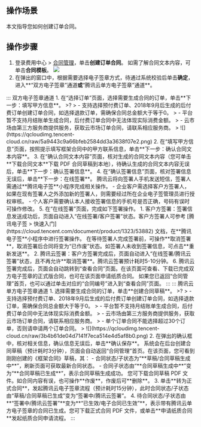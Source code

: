 ## 操作场景

本文指导您如何创建订单合同。

## 操作步骤

1. 登录费用中心 > [合同管理](https://console.cloud.tencent.com/expense/contract)，单击**创建订单合同**。
如需了解合同文本内容，可单击**合同模板**。
![](https://qcloudimg.tencent-cloud.cn/raw/a467b7a09855536b170714b284d260b7.png)
2. 在弹出的窗口中，根据需要选择电子签章方式，待通过系统校验后单击**确定**，进入**“双方电子签章”通道**或**“腾讯云单方电子签章”通道**。
<dx-tabs>
::: 双方电子签章通道
1. 在“选择订单”页面，选择需要生成合同的订单，单击**下一步：填写甲方信息**。
>?
> - 支持选择预付费订单、2018年9月后生成的后付费订单创建订单合同，如选择退款订单，需确保合同总金额大于等于0。
> - 平台暂不支持月结账单生成合同，后付费订单合同中无法体现实际消费金额。
> - 云市场由第三方服务商提供服务，获取云市场订单合同，请联系相应服务商。
> 
![](https://qcloudimg.tencent-cloud.cn/raw/5a9443c9a66bfeb2584dd3a3638f07e2.png)
2. 在“填写甲方信息”页面，按照提示填写框架合同中的甲方联系信息，单击**下一步：确认合同文本内容**。
3. 在“确认合同文本内容”页面，核对生成的合同文本内容（您可单击**下载合同文本**下载 PDF 合同草稿到本地），待确认生成的合同文本内容无误后，单击**下一步：确认签署信息**。
4. 在“确认签署信息”页面，核对签署信息无误后，单击**下一步：在线签署**。
腾讯云将向签署人手机发送短信，签署人需通过**腾讯电子签**小程序完成相关操作。
 - 企业客户需选择客户方签署人，如果在现有签署人之外添加新的签署人，则需要经过所在企业电子签管理员进行授权审核。
 - 个人客户需要确认本人接收签署信息的手机号是否正确，号码有误时可操作修改。
5. 在“在线签署”页面，完成如下签署操作。
 1. 客户方签署：签署信息发送成功后，页面自动进入“在线签署/客户签署”状态。客户方签署人可参考 [腾讯电子签 > 快速入门](https://cloud.tencent.com/document/product/1323/53882) 文档，在**腾讯电子签**小程序中进行签署操作。
在等待签署人完成签署前，可操作**取消签署**，取消签署后合同将变为“已作废”状态。如签署人未收到签署信息，可点击**重新发送**。
 2. 腾讯云签署：客户方签署完成后，页面自动进入“在线签署/腾讯云签署”状态，且不再允许**取消签署**。腾讯云签署预计耗时5-10分钟。
6. 腾讯云签署完成后，页面会自动跳转到“查看合同”页面。在该页面可查看、下载已完成双方电子签章的正式版合同，也可在该页面申请纸质合同。
如果您已返回“合同管理”首页，也可以通过单击对应的“合同编号”进入到“查看合同”页面。
:::
::: 腾讯云单方电子签章通道
1. 选择需要生成合同的订单，单击**创建合同草稿**。
>? 
> - 支持选择预付费订单、2018年9月后生成的后付费订单创建订单合同，如选择退款订单，需确保合同总金额大于等于0。
> - 平台暂不支持月结账单生成合同，后付费订单合同中无法体现实际消费金额。
> - 云市场由第三方服务商提供服务，获取云市场订单合同，请联系相应服务商。
> - 单个订单合同不能选择超过30个订单，否则请申请两个订单合同。
> 
![](https://qcloudimg.tencent-cloud.cn/raw/3b4b61de04d7141f7eca514e4d5af8b0.png)
2. 在弹出的确认框中，核对相关信息，确认信息无误后，单击**确认保存**。
系统会在后台创建合同草稿（预计耗时3分钟），页面会自动返回“合同管理”首页。在该页面，您可看到刚刚创建的《框架合同》草稿，其：
 - 合同状态/子状态为“**草稿/合同草稿生成中**”，刷新页面可获取最新合同状态。
 - 合同子状态由“**合同草稿生成中**”变为“**合同草稿已生成**”，表示合同草稿生成成功。
您可下载合同草稿 PDF 文件。如合同内容有误，也可操作**作废**，作废后可**删除**。
3. 单击**转为正式合同**，发起腾讯云电子签章流程（预计耗时15分钟），此时合同状态/子状态由“草稿/合同草稿已生成”变为“签署中/腾讯云签署”。
4. 待合同状态/子状态由**“签署中/腾讯云签署”**变为**“已生效/电子合同已生效”**，表示带有腾讯云单方电子签章的合同已生成。您可下载正式合同 PDF 文件，或单击**申请纸质合同**发起纸质合同申请流程。
:::
</dx-tabs>

